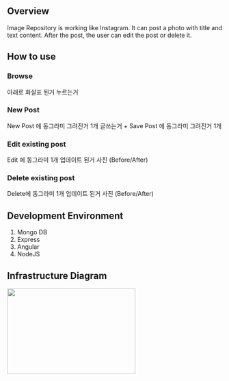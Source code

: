 
## Overview 
Image Repository is working like Instagram. It can post a photo with title and text content. After the post, the user can edit the post or delete it. 

## How to use

### Browse
아래로 화살표 된거 누르는거 

### New Post
New Post 에 동그라미 그려진거 1개 
글쓰는거 + Save Post 에 동그라미 그려진거 1개

### Edit existing post
Edit 에 동그라미 1개 
업데이트 된거 사진 (Before/After)

### Delete existing post
Delete에 동그라미 1개
업데이트 된거 사진 (Before/After)

## Development Environment
1. Mongo DB
1. Express
1. Angular
1. NodeJS

## Infrastructure Diagram
<img src="https://theorydb.github.io/assets/img/think/2019-06-25-think-future-ai-1.png" width="300" height="200"> 
